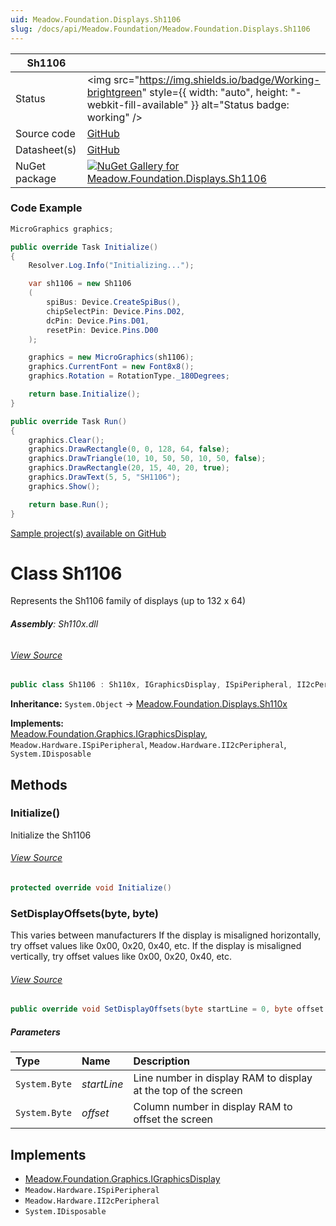 ```yaml
---
uid: Meadow.Foundation.Displays.Sh1106
slug: /docs/api/Meadow.Foundation/Meadow.Foundation.Displays.Sh1106
---
```


| Sh1106 | |
|--------|--------|
| Status | <img src="https://img.shields.io/badge/Working-brightgreen" style={{ width: "auto", height: "-webkit-fill-available" }} alt="Status badge: working" /> |
| Source code | [GitHub](https://github.com/WildernessLabs/Meadow.Foundation/tree/main/Source/Meadow.Foundation.Peripherals/Displays.Sh110x) |
| Datasheet(s) | [GitHub](https://github.com/WildernessLabs/Meadow.Foundation/tree/main/Source/Meadow.Foundation.Peripherals/Displays.Sh110x/Datasheet) |
| NuGet package | <a href="https://www.nuget.org/packages/Meadow.Foundation.Displays.Sh1106/" target="_blank"><img src="https://img.shields.io/nuget/v/Meadow.Foundation.Displays.Sh1106.svg?label=Meadow.Foundation.Displays.Sh1106" alt="NuGet Gallery for Meadow.Foundation.Displays.Sh1106" /></a> |

### Code Example

```csharp
MicroGraphics graphics;

public override Task Initialize()
{
    Resolver.Log.Info("Initializing...");

    var sh1106 = new Sh1106
    (
        spiBus: Device.CreateSpiBus(),
        chipSelectPin: Device.Pins.D02,
        dcPin: Device.Pins.D01,
        resetPin: Device.Pins.D00
    );

    graphics = new MicroGraphics(sh1106);
    graphics.CurrentFont = new Font8x8();
    graphics.Rotation = RotationType._180Degrees;

    return base.Initialize();
}

public override Task Run()
{
    graphics.Clear();
    graphics.DrawRectangle(0, 0, 128, 64, false);
    graphics.DrawTriangle(10, 10, 50, 50, 10, 50, false);
    graphics.DrawRectangle(20, 15, 40, 20, true);
    graphics.DrawText(5, 5, "SH1106");
    graphics.Show();

    return base.Run();
}

```

[Sample project(s) available on GitHub](https://github.com/WildernessLabs/Meadow.Foundation/tree/main/Source/Meadow.Foundation.Peripherals/Displays.Sh110x/Samples/Sh1106_Sample)


# Class Sh1106
Represents the Sh1106 family of displays (up to 132 x 64)

###### **Assembly**: Sh110x.dll
###### [View Source](https://github.com/WildernessLabs/Meadow.Foundation/blob/main/Source/Meadow.Foundation.Peripherals/Displays.Sh110x/Driver/Drivers/Sh1106.cs#L9)
```csharp title="Declaration"
public class Sh1106 : Sh110x, IGraphicsDisplay, ISpiPeripheral, II2cPeripheral, IDisposable
```
**Inheritance:** `System.Object` -> [Meadow.Foundation.Displays.Sh110x](../Sh110x)

**Implements:**  
[Meadow.Foundation.Graphics.IGraphicsDisplay](../IGraphicsDisplay), `Meadow.Hardware.ISpiPeripheral`, `Meadow.Hardware.II2cPeripheral`, `System.IDisposable`

## Methods
### Initialize()
Initialize the Sh1106
###### [View Source](https://github.com/WildernessLabs/Meadow.Foundation/blob/main/Source/Meadow.Foundation.Peripherals/Displays.Sh110x/Driver/Drivers/Sh1106.cs#L56)
```csharp title="Declaration"
protected override void Initialize()
```
### SetDisplayOffsets(byte, byte)
This varies between manufacturers 
If the display is misaligned horizontally, try offset values like 0x00, 0x20, 0x40, etc.
If the display is misaligned vertically, try offset values like 0x00, 0x20, 0x40, etc.
###### [View Source](https://github.com/WildernessLabs/Meadow.Foundation/blob/main/Source/Meadow.Foundation.Peripherals/Displays.Sh110x/Driver/Drivers/Sh1106.cs#L94)
```csharp title="Declaration"
public override void SetDisplayOffsets(byte startLine = 0, byte offset = 0)
```

##### Parameters

| Type | Name | Description |
|:--- |:--- |:--- |
| `System.Byte` | *startLine* | Line number in display RAM to display at the top of the screen |
| `System.Byte` | *offset* | Column number in display RAM to offset the screen |


## Implements

* [Meadow.Foundation.Graphics.IGraphicsDisplay](../IGraphicsDisplay)
* `Meadow.Hardware.ISpiPeripheral`
* `Meadow.Hardware.II2cPeripheral`
* `System.IDisposable`
